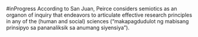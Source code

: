 #inProgress 
According to San Juan, Peirce considers semiotics as an organon of inquiry
that endeavors to articulate effective research principles in any of the (human and social) sciences (“makapagdudulot ng mabisang prinsipyo sa pananaliksik sa anumang siyensiya”).